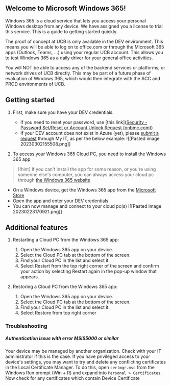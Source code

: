 
## Welcome to Microsoft Windows 365!

Windows 365 is a cloud service that lets you access your personal Windows desktop from any device. We have assigned you a license to trial this service. This is a guide to getting started quickly.

The proof of concept at UCB is only available in the DEV environment. This means you will be able to log on to office.com or through the Microsoft 365 apps (Outlook, Teams, ...) using your regular UCB account. This allows you to test Windows 365 as a daily driver for your general office activities.

You will NOT be able to access any of the backend services or platforms, or network drives of UCB directly. This may be part of a future phase of evaluation of Windows 365, which would then integrate with the ACC and PROD environments of UCB.

## Getting started

1. First, make sure you have your DEV credentials.
	- If you need to reset your password, use [this link]([Security - Password Set/Reset or Account Unlock Request (onbmc.com)](https://ucb-dwp.onbmc.com/dwp/app/#/srm/profile/SRGAA5V0F4E83AO08M5MAOFKSVQ5K0/srm))
	- If your DEV account does not exist in Azure (yet), please [submit a request](https://ucb-dwp.onbmc.com/dwp/app/#/srm/profile/SRGAA5V0F7JC4AP48Y0XP3MBGDQN34/srm) through My IT, as per the below example:
	  ![[Pasted image 20230302155508.png]]
	  
2. To access your Windows 365 Cloud PC, you need to install the Windows 365 app
	   
>[!hint]
>If you can't install the app for some reason, or you're using someone else's computer, you can always access your cloud pc through [the Windows 365 website](https://windows365.microsoft.com)

- On a Windows device, get the Windows 365 app from the [Microsoft Store](https://apps.microsoft.com/store/detail/windows-365-preview/9N1F85V9T8BN)
- Open the app and enter your DEV credentials
- You can now manage and connect to your cloud pc(s)
	  ![[Pasted image 20230223170921.png]]


## Additional features

1. Restarting a Cloud PC from the Windows 365 app: 

	1. Open the Windows 365 app on your device. 
	2. Select the Cloud PC tab at the bottom of the screen. 
	3. Find your Cloud PC in the list and select it. 
	4. Select Restart from the top right corner of the screen and confirm your action by selecting Restart again in the pop-up window that appears. 

2. Restoring a Cloud PC from the Windows 365 app: 

	1. Open the Windows 365 app on your device. 
	2. Select the Cloud PC tab at the bottom of the screen. 
	3. Find your Cloud PC in the list and select it. 
	4. Select Restore from top right corner

### Troubleshooting

##### Authentication issue with error MSIS5000 or similar

Your device may be managed by another organization. Check with your IT administrator if this is the case. If you have privileged access to your device's settings, you may want to try and delete any conflicting certificates in the Local Certificate Manager. To do this, open ```certmgr.msc``` from the Windows Run prompt (Win + R) and expand into ```Personal > Certificates```. Now check for any certificates which contain Device Certificate 